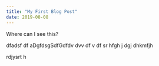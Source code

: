 ```yaml
---
title: "My First Blog Post"
date: 2019-08-08
---
```



Where can I see this?

dfadsf df 
aDgfdsgSdfGdfdv
dvv
df
v
df
 sr
 hfgh
 j dgj dhkmfjh
 
  rdjysrt
  h 
